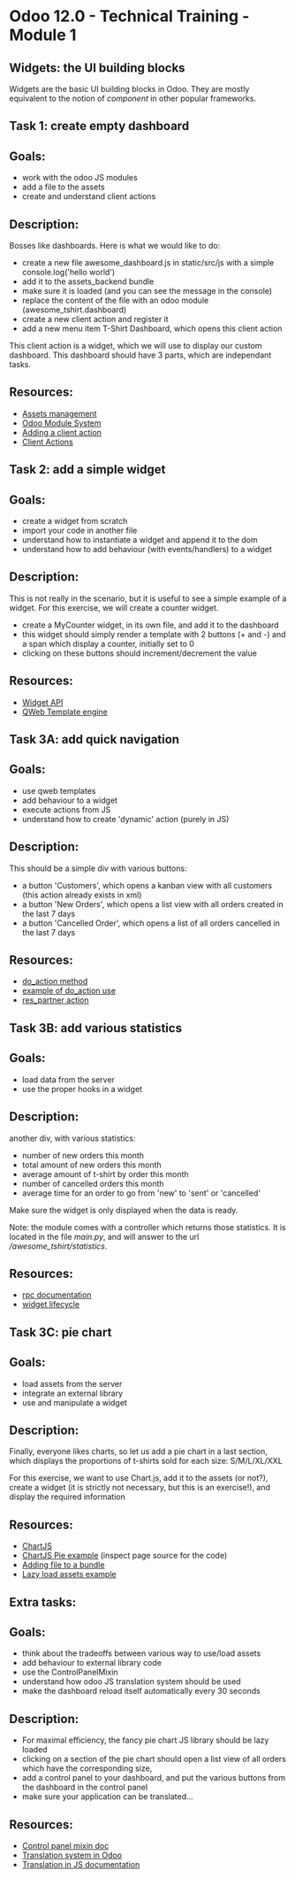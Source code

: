
# Odoo 12.0 - Technical Training - Module 1

## Widgets: the UI building blocks

Widgets are the basic UI building blocks in Odoo.  They are mostly equivalent
to the notion of *component* in other popular frameworks.

## Task 1: create empty dashboard

Goals:
------
- work with the odoo JS modules
- add a file to the assets
- create and understand client actions

Description:
------------
Bosses like dashboards. Here is what we would like to do:

- create a new file awesome_dashboard.js in static/src/js with a simple
  console.log('hello world')
- add it to the assets_backend bundle
- make sure it is loaded (and you can see the message in the console)
- replace the content of the file with an odoo module (awesome_tshirt.dashboard)
- create a new client action and register it
- add a new menu item T-Shirt Dashboard, which opens this client action

This client action is a widget, which we will use to display our custom
dashboard. This dashboard should have 3 parts, which are independant tasks.

Resources:
----------
* [Assets management](https://www.odoo.com/documentation/12.0/reference/javascript_reference.html#assets-management)
* [Odoo Module System](https://www.odoo.com/documentation/12.0/reference/javascript_reference.html#javascript-module-system)
* [Adding a client action](https://www.odoo.com/documentation/12.0/reference/javascript_reference.html#adding-a-client-action)
* [Client Actions](https://www.odoo.com/documentation/12.0/reference/javascript_reference.html#client-actions)


## Task 2: add a simple widget

Goals:
------
- create a widget from scratch
- import your code in another file
- understand how to instantiate a widget and append it to the dom
- understand how to add behaviour (with events/handlers) to a widget

Description:
------------
This is not really in the scenario, but it is useful to see a simple example of
a widget.  For this exercise, we will create a counter widget.

- create a MyCounter widget, in its own file, and add it to the dashboard
- this widget should simply render a template with 2 buttons (+ and -) and a
  span which display a counter, initially set to 0
- clicking on these buttons should increment/decrement the value

Resources:
----------
* [Widget API](https://www.odoo.com/documentation/12.0/reference/javascript_reference.html#widgets)
* [QWeb Template engine](https://www.odoo.com/documentation/12.0/reference/qweb.html)

## Task 3A: add quick navigation

Goals:
------
- use qweb templates
- add behaviour to a widget
- execute actions from JS
- understand how to create 'dynamic' action (purely in JS)

Description:
------------
This should be a simple div with various buttons:
- a button 'Customers', which opens a kanban view with all customers (this
    action already exists in xml)
- a button 'New Orders', which opens a list view with all orders created in
    the last 7 days
- a button 'Cancelled Order', which opens a list of all orders cancelled in
    the last 7 days

Resources:
----------
* [do_action method](https://github.com/odoo/odoo/blob/9393a0eba88cad6184b5255a11f6a5a2996528cc/addons/web/static/src/js/core/service_mixins.js#L187)
* [example of do_action use](https://github.com/odoo/odoo/blob/9393a0eba88cad6184b5255a11f6a5a2996528cc/addons/web/static/src/js/tools/debug_manager.js#L285)
* [res_partner action](https://github.com/odoo/odoo/blob/a0ff2966b6db4e652fdc19a2f792af8cf3e5ce69/odoo/addons/base/views/res_partner_views.xml#L585)

## Task 3B: add various statistics

Goals:
------
- load data from the server
- use the proper hooks in a widget

Description:
------------
another div, with various statistics:
- number of new orders this month
- total amount of new orders this month
- average amount of t-shirt by order this month
- number of cancelled orders this month
- average time for an order to go from 'new' to 'sent' or 'cancelled'

Make sure the widget is only displayed when the data is ready.

Note: the module comes with a controller which returns those statistics. It is
located in the file *main.py*, and will answer to the url
*/awesome_tshirt/statistics*.


Resources:
----------
* [rpc documentation](https://www.odoo.com/documentation/12.0/reference/javascript_reference.html#rpcs)
* [widget lifecycle](https://www.odoo.com/documentation/12.0/reference/javascript_reference.html#widget-lifecycle)

## Task 3C: pie chart

Goals:
------
- load assets from the server
- integrate an external library
- use and manipulate a widget

Description:
------------
Finally, everyone likes charts, so let us add a pie chart in a last section,
which displays the proportions of t-shirts sold for each size: S/M/L/XL/XXL

For this exercise, we want to use Chart.js, add it to the assets (or not?),
create a widget (it is strictly not necessary, but this is an exercise!), and
display the required information


Resources:
----------
* [ChartJS](http://www.chartjs.org/)
* [ChartJS Pie example](http://www.chartjs.org/samples/latest/charts/pie.html) (inspect page source for the code)
* [Adding file to a bundle](https://www.odoo.com/documentation/12.0/reference/javascript_reference.html#adding-files-in-an-asset-bundle)
* [Lazy load assets example](https://github.com/odoo/odoo/blob/57decbbed6d3d8899b09a58361ae9b30d39a9c03/addons/web_editor/static/src/js/widgets/widgets.js#L1597)

## Extra tasks:

Goals:
------
- think about the tradeoffs between various way to use/load assets
- add behaviour to external library code
- use the ControlPanelMixin
- understand how odoo JS translation system should be used
- make the dashboard reload itself automatically every 30 seconds

Description:
------------
- For maximal efficiency, the fancy pie chart JS library should be lazy loaded
- clicking on a section of the pie chart should open a list view of all orders
  which have the corresponding size,
- add a control panel to your dashboard, and put the various buttons from the
  dashboard in the control panel
- make sure your application can be translated...

Resources:
----------
- [Control panel mixin doc](https://www.odoo.com/documentation/12.0/reference/javascript_reference.html#using-the-control-panel-mixin)
- [Translation system in Odoo](https://www.odoo.com/documentation/12.0/reference/translations.html)
- [Translation in JS documentation](https://www.odoo.com/documentation/12.0/reference/javascript_reference.html#translation-management)
